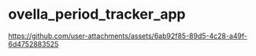 # ovella_period_tracker_app

https://github.com/user-attachments/assets/6ab92f85-89d5-4c28-a49f-6d4752883525
